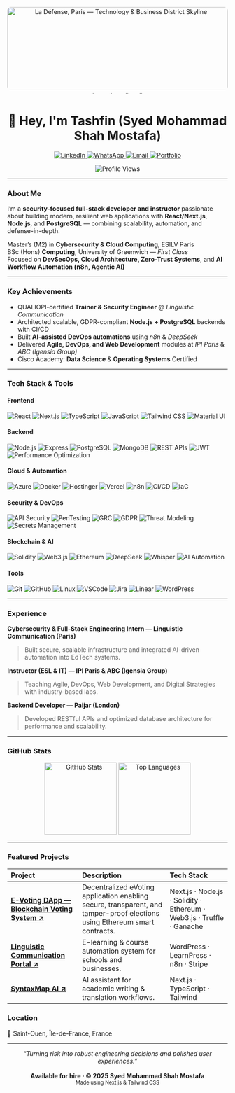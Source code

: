 <!-- HEADER BANNER -->
<p align="center">
  <img src="https://imgur.com/a/wYodjpV"
       alt="La Défense, Paris — Technology & Business District Skyline"
       width="100%" height="190px"
       style="object-fit: cover; border-radius: 8px;" />
</p>

<!-- ANIMATED GRADIENT LINE -->
<p align="center">
  <img src="https://raw.githubusercontent.com/Confused-coder1919/Confused-coder1919/main/assets/gradient-line.gif" 
       alt="animated gradient line" width="100%" height="4px" 
       style="border-radius: 2px; margin-top: -10px;" />
</p>

<h1 align="center">👋 Hey, I'm Tashfin (Syed Mohammad Shah Mostafa)</h1>

<!-- SOCIAL ICONS -->
<p align="center">
  <a href="https://linkedin.com/in/syed-mohammad-shah-mostafa" target="_blank">
    <img src="https://img.shields.io/badge/LinkedIn-0077B5?logo=linkedin&logoColor=white" alt="LinkedIn" />
  </a>
  <a href="https://wa.me/33667135850?text=Hi%20Syed%2C%20I%27d%20like%20to%20discuss%20a%20project." target="_blank">
    <img src="https://img.shields.io/badge/WhatsApp-25D366?logo=whatsapp&logoColor=white" alt="WhatsApp" />
  </a>
  <a href="mailto:syed-mohammad.shah_mostafa@edu.devinci.fr">
    <img src="https://img.shields.io/badge/Email-D14836?logo=gmail&logoColor=white" alt="Email" />
  </a>
  <a href="https://syedtashfin.vercel.app" target="_blank">
    <img src="https://img.shields.io/badge/Portfolio-000000?logo=vercel&logoColor=white" alt="Portfolio" />
  </a>
</p>

<!-- PROFILE VIEW COUNTER -->
<p align="center">
  <img src="https://komarev.com/ghpvc/?username=Confused-coder1919&color=blue" alt="Profile Views" />
</p>

---

###  About Me  

I’m a **security-focused full-stack developer and instructor** passionate about building modern, resilient web applications with **React/Next.js**, **Node.js**, and **PostgreSQL** — combining scalability, automation, and defense-in-depth.  

 Master’s (M2) in **Cybersecurity & Cloud Computing**, ESILV Paris  
 BSc (Hons) **Computing**, University of Greenwich — *First Class*  
 Focused on **DevSecOps, Cloud Architecture, Zero-Trust Systems**, and **AI Workflow Automation (n8n, Agentic AI)**  

---

###  Key Achievements  

- QUALIOPI-certified **Trainer & Security Engineer** @ *Linguistic Communication*  
- Architected scalable, GDPR-compliant **Node.js + PostgreSQL** backends with CI/CD  
- Built **AI-assisted DevOps automations** using *n8n* & *DeepSeek*  
- Delivered **Agile, DevOps, and Web Development** modules at *IPI Paris* & *ABC (Igensia Group)*  
- Cisco Academy: **Data Science** & **Operating Systems** Certified  

---

###  Tech Stack & Tools

####  **Frontend**
![React](https://img.shields.io/badge/React-61DAFB?logo=react&logoColor=black)
![Next.js](https://img.shields.io/badge/Next.js-000000?logo=next.js&logoColor=white)
![TypeScript](https://img.shields.io/badge/TypeScript-3178C6?logo=typescript&logoColor=white)
![JavaScript](https://img.shields.io/badge/JavaScript-F7DF1E?logo=javascript&logoColor=black)
![Tailwind CSS](https://img.shields.io/badge/Tailwind_CSS-38B2AC?logo=tailwind-css&logoColor=white)
![Material UI](https://img.shields.io/badge/Material_UI-007FFF?logo=mui&logoColor=white)

####  **Backend**
![Node.js](https://img.shields.io/badge/Node.js-339933?logo=node.js&logoColor=white)
![Express](https://img.shields.io/badge/Express-000000?logo=express&logoColor=white)
![PostgreSQL](https://img.shields.io/badge/PostgreSQL-316192?logo=postgresql&logoColor=white)
![MongoDB](https://img.shields.io/badge/MongoDB-47A248?logo=mongodb&logoColor=white)
![REST APIs](https://img.shields.io/badge/REST_API-02569B?logo=swagger&logoColor=white)
![JWT](https://img.shields.io/badge/JWT-000000?logo=jsonwebtokens&logoColor=white)
![Performance Optimization](https://img.shields.io/badge/Performance_Optimization-FF5733)

####  **Cloud & Automation**
![Azure](https://img.shields.io/badge/Azure-0078D7?logo=microsoftazure&logoColor=white)
![Docker](https://img.shields.io/badge/Docker-2496ED?logo=docker&logoColor=white)
![Hostinger](https://img.shields.io/badge/Hostinger-673AB7?logo=hostinger&logoColor=white)
![Vercel](https://img.shields.io/badge/Vercel-000000?logo=vercel&logoColor=white)
![n8n](https://img.shields.io/badge/n8n-Workflow_Automation-orange)
![CI/CD](https://img.shields.io/badge/CI/CD-2088FF?logo=githubactions&logoColor=white)
![IaC](https://img.shields.io/badge/Infrastructure_as_Code-006400)

####  **Security & DevOps**
![API Security](https://img.shields.io/badge/API_Security-🔒-red)
![PenTesting](https://img.shields.io/badge/PenTesting-8B0000)
![GRC](https://img.shields.io/badge/Governance_Risk_Compliance-4682B4)
![GDPR](https://img.shields.io/badge/GDPR_Compliance-0047AB)
![Threat Modeling](https://img.shields.io/badge/Threat_Modeling-9400D3)
![Secrets Management](https://img.shields.io/badge/Secrets_Management-800080)

####  **Blockchain & AI**
![Solidity](https://img.shields.io/badge/Solidity-363636?logo=solidity&logoColor=white)
![Web3.js](https://img.shields.io/badge/Web3.js-F16822?logo=web3dotjs&logoColor=white)
![Ethereum](https://img.shields.io/badge/Ethereum-3C3C3D?logo=ethereum&logoColor=white)
![DeepSeek](https://img.shields.io/badge/DeepSeek-AI_Assistant-00CED1)
![Whisper](https://img.shields.io/badge/Whisper-Voice_AI-4682B4)
![AI Automation](https://img.shields.io/badge/AI_Automation-5F9EA0)

####  **Tools**
![Git](https://img.shields.io/badge/Git-F05032?logo=git&logoColor=white)
![GitHub](https://img.shields.io/badge/GitHub-181717?logo=github&logoColor=white)
![Linux](https://img.shields.io/badge/Linux-FCC624?logo=linux&logoColor=black)
![VSCode](https://img.shields.io/badge/VSCode-007ACC?logo=visualstudiocode&logoColor=white)
![Jira](https://img.shields.io/badge/Jira-0052CC?logo=jira&logoColor=white)
![Linear](https://img.shields.io/badge/Linear-5E6AD2?logo=linear&logoColor=white)
![WordPress](https://img.shields.io/badge/WordPress-21759B?logo=wordpress&logoColor=white)

---

###  Experience  

**Cybersecurity & Full-Stack Engineering Intern — Linguistic Communication (Paris)**  
> Built secure, scalable infrastructure and integrated AI-driven automation into EdTech systems.

**Instructor (ESL & IT) — IPI Paris & ABC (Igensia Group)**  
> Teaching Agile, DevOps, Web Development, and Digital Strategies with industry-based labs.

**Backend Developer — Paijar (London)**  
> Developed RESTful APIs and optimized database architecture for performance and scalability.

---

###  GitHub Stats

<p align="center">
  <img src="https://github-readme-stats.vercel.app/api?username=Confused-coder1919&show_icons=true&theme=github_dark&hide_border=true&bg_color=0D1117" alt="GitHub Stats" height="165" />
  <img src="https://github-readme-stats.vercel.app/api/top-langs/?username=Confused-coder1919&layout=compact&theme=github_dark&hide_border=true&bg_color=0D1117" alt="Top Languages" height="165" />
</p>

---

###  Featured Projects

| Project | Description | Tech Stack |
|:--|:--|:--|
| <a href="https://syedtashfin.vercel.app/Evoting.mp4" target="_blank"><b>E-Voting DApp — Blockchain Voting System ↗</b></a> | Decentralized eVoting application enabling secure, transparent, and tamper-proof elections using Ethereum smart contracts. | Next.js · Node.js · Solidity · Ethereum · Web3.js · Truffle · Ganache |
| <a href="https://linguistic-communication.com/" target="_blank"><b>Linguistic Communication Portal ↗</b></a> | E-learning & course automation system for schools and businesses. | WordPress · LearnPress · n8n · Stripe |
| <a href="https://syntax-map.com/" target="_blank"><b>SyntaxMap AI ↗</b></a> | AI assistant for academic writing & translation workflows. | Next.js · TypeScript · Tailwind |



###  Location  

📍 Saint-Ouen, Île-de-France, France  
 

---

<p align="center">
  <i>“Turning risk into robust engineering decisions and polished user experiences.”</i><br><br>
  <b>Available for hire · © 2025 Syed Mohammad Shah Mostafa</b><br>
  <sub>Made using Next.js & Tailwind CSS</sub>
</p>
